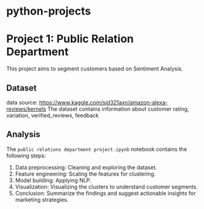 # python-projects
# Project 1: Public Relation Department

This project aims to segment customers based on Sentiment Analysis.

## Dataset
data source: https://www.kaggle.com/sid321axn/amazon-alexa-reviews/kernels
The dataset contains information about customer rating, variation, verified_reviews, feedback

## Analysis
The `public relations department project.ipynb` notebook contains the following steps:
1. Data preprocessing: Cleaning and exploring the dataset.
2. Feature engineering: Scaling the features for clustering.
3. Model building: Applying NLP.
4. Visualization: Visualizing the clusters to understand customer segments.
5. Conclusion: Summarize the findings and suggest actionable insights for marketing strategies.



